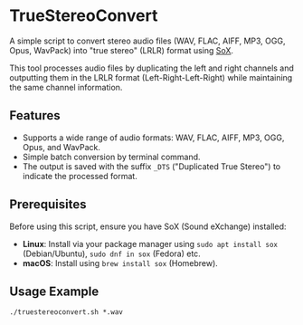 # TrueStereoConvert

A simple script to convert stereo audio files (WAV, FLAC, AIFF, MP3, OGG, Opus, WavPack) into "true stereo" (LRLR) format using [SoX](http://sox.sourceforge.net/). 

This tool processes audio files by duplicating the left and right channels and outputting them in the LRLR format (Left-Right-Left-Right) while maintaining the same channel information.

## Features

- Supports a wide range of audio formats: WAV, FLAC, AIFF, MP3, OGG, Opus, and WavPack.
- Simple batch conversion by terminal command.
- The output is saved with the suffix `_DTS` ("Duplicated True Stereo") to indicate the processed format.
  

## Prerequisites

Before using this script, ensure you have SoX (Sound eXchange) installed:
  - **Linux**: Install via your package manager using `sudo apt install sox` (Debian/Ubuntu), `sudo dnf in sox` (Fedora) etc.
  - **macOS**: Install using `brew install sox` (Homebrew).

## Usage Example

```shell
./truestereoconvert.sh *.wav
```
